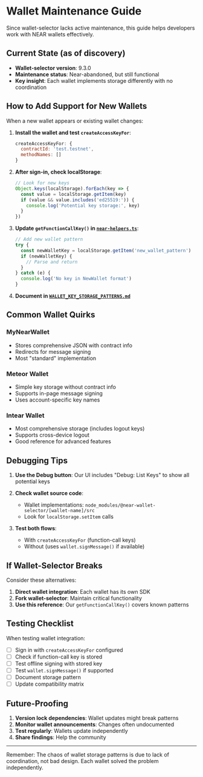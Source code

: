 # Wallet Maintenance Guide

Since wallet-selector lacks active maintenance, this guide helps developers work with NEAR wallets effectively.

## Current State (as of discovery)

- **Wallet-selector version**: 9.3.0
- **Maintenance status**: Near-abandoned, but still functional
- **Key insight**: Each wallet implements storage differently with no coordination

## How to Add Support for New Wallets

When a new wallet appears or existing wallet changes:

1. **Install the wallet and test `createAccessKeyFor`**:
   ```javascript
   createAccessKeyFor: {
     contractId: 'test.testnet',
     methodNames: []
   }
   ```

2. **After sign-in, check localStorage**:
   ```javascript
   // Look for new keys
   Object.keys(localStorage).forEach(key => {
     const value = localStorage.getItem(key)
     if (value && value.includes('ed25519:')) {
       console.log('Potential key storage:', key)
     }
   })
   ```

3. **Update `getFunctionCallKey()` in [`near-helpers.ts`](./src/near-helpers.ts)**:
   ```javascript
   // Add new wallet pattern
   try {
     const newWalletKey = localStorage.getItem('new_wallet_pattern')
     if (newWalletKey) {
       // Parse and return
     }
   } catch (e) {
     console.log('No key in NewWallet format')
   }
   ```

4. **Document in [`WALLET_KEY_STORAGE_PATTERNS.md`](./WALLET_KEY_STORAGE_PATTERNS.md)**

## Common Wallet Quirks

### MyNearWallet
- Stores comprehensive JSON with contract info
- Redirects for message signing
- Most "standard" implementation

### Meteor Wallet
- Simple key storage without contract info
- Supports in-page message signing
- Uses account-specific key names

### Intear Wallet
- Most comprehensive storage (includes logout keys)
- Supports cross-device logout
- Good reference for advanced features

## Debugging Tips

1. **Use the Debug button**: Our UI includes "Debug: List Keys" to show all potential keys

2. **Check wallet source code**:
   - Wallet implementations: `node_modules/@near-wallet-selector/[wallet-name]/src`
   - Look for `localStorage.setItem` calls

3. **Test both flows**:
   - With `createAccessKeyFor` (function-call keys)
   - Without (uses `wallet.signMessage()` if available)

## If Wallet-Selector Breaks

Consider these alternatives:

1. **Direct wallet integration**: Each wallet has its own SDK
2. **Fork wallet-selector**: Maintain critical functionality
3. **Use this reference**: Our `getFunctionCallKey()` covers known patterns

## Testing Checklist

When testing wallet integration:

- [ ] Sign in with `createAccessKeyFor` configured
- [ ] Check if function-call key is stored
- [ ] Test offline signing with stored key
- [ ] Test `wallet.signMessage()` if supported
- [ ] Document storage pattern
- [ ] Update compatibility matrix

## Future-Proofing

1. **Version lock dependencies**: Wallet updates might break patterns
2. **Monitor wallet announcements**: Changes often undocumented
3. **Test regularly**: Wallets update independently
4. **Share findings**: Help the community

---

Remember: The chaos of wallet storage patterns is due to lack of coordination, not bad design. Each wallet solved the problem independently.